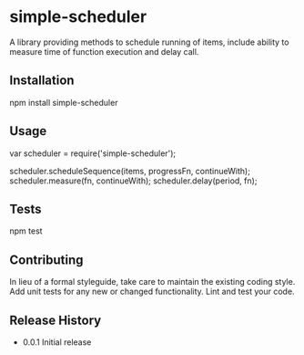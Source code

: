 simple-scheduler
=============

A library providing methods to schedule running of items, include ability to measure time of function execution and delay call.

## Installation

  npm install simple-scheduler

## Usage

  var scheduler = require('simple-scheduler');

  scheduler.scheduleSequence(items, progressFn, continueWith);
  scheduler.measure(fn, continueWith);
  scheduler.delay(period, fn);
 

## Tests

  npm test

## Contributing

In lieu of a formal styleguide, take care to maintain the existing coding style.
Add unit tests for any new or changed functionality. Lint and test your code.

## Release History

* 0.0.1 Initial release